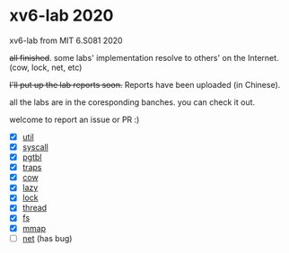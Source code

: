 # xv6-lab 2020

xv6-lab from MIT 6.S081 2020

~~all finished~~. some labs' implementation resolve to others' on the Internet. (cow, lock, net, etc)

~~I'll put up the lab reports soon.~~ Reports have been uploaded (in Chinese).

all the labs are in the coresponding banches. you can check it out.

welcome to report an issue or PR :)

- [x] [util](https://github.com/Furyton/xv6-lab/tree/util)
- [x] [syscall](https://github.com/Furyton/xv6-lab/tree/syscall)
- [x] [pgtbl](https://github.com/Furyton/xv6-lab/tree/pgtbl)
- [x] [traps](https://github.com/Furyton/xv6-lab/tree/traps)
- [x] [cow](https://github.com/Furyton/xv6-lab/tree/cow)
- [x] [lazy](https://github.com/Furyton/xv6-lab/tree/lazy)
- [x] [lock](https://github.com/Furyton/xv6-lab/tree/lock)
- [x] [thread](https://github.com/Furyton/xv6-lab/tree/thread)
- [x] [fs](https://github.com/Furyton/xv6-lab/tree/fs)
- [x] [mmap](https://github.com/Furyton/xv6-lab/tree/mmap)
- [ ] [net](https://github.com/Furyton/xv6-lab/tree/net) (has bug)
